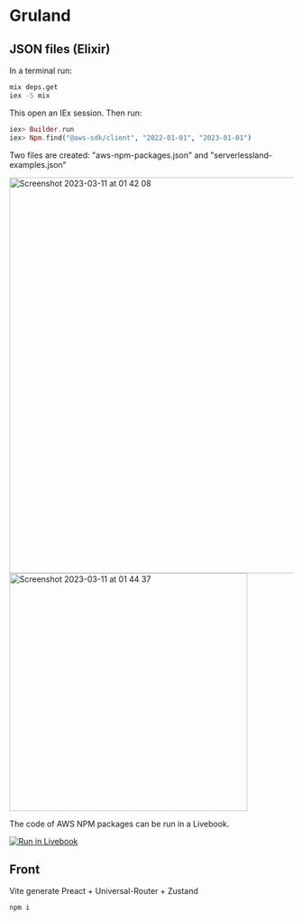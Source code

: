 # Gruland

## JSON files (Elixir)

In a terminal run:

```bash
mix deps.get
iex -S mix
```

This open an IEx session. Then run:

```elixir
iex> Builder.run
iex> Npm.find("@aws-sdk/client", "2022-01-01", "2023-01-01")
```

Two files are created: "aws-npm-packages.json" and "serverlessland-examples.json"

<img width="702" alt="Screenshot 2023-03-11 at 01 42 08" src="https://user-images.githubusercontent.com/6793008/224469567-eca61d3d-448c-4689-ac94-7acdf4f9a8ac.png">
<img width="422" alt="Screenshot 2023-03-11 at 01 44 37" src="https://user-images.githubusercontent.com/6793008/224469675-a996a21a-d885-4eb8-a67b-9756ce733c45.png">


The code of AWS NPM packages can be run in a Livebook.

[![Run in Livebook](https://livebook.dev/badge/v1/blue.svg)](https://livebook.dev/run?url=https://github.com/ndrean/gruland/blob/main/livebook.livemd)

## Front

Vite generate Preact + Universal-Router + Zustand

```js
npm i
```
